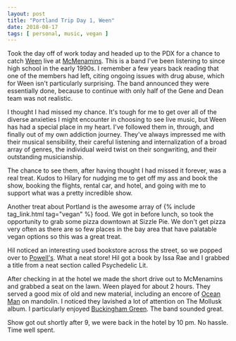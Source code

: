 ```yaml
---
layout: post
title: "Portland Trip Day 1, Ween"
date: 2018-08-17
tags: [ personal, music, vegan ]
---
```


Took the day off of work today and headed up to the PDX for a chance to catch
[Ween](https://en.wikipedia.org/wiki/Ween) live at
[McMenamins](https://edgefieldconcerts.com/). This is a band I've been listening
to since high school in the early 1990s. I remember a few years back reading
that one of the members had left, citing ongoing issues with drug abuse, which
for Ween isn't particularly surprising. The band announced they were
essentially done, because to continue with only half of the Gene and Dean team
was not realistic.

I thought I had missed my chance. It's tough for me to get over all of the
diverse anxieties I might encounter in choosing to see live music, but Ween has
had a special place in my heart. I've followed them in, through, and finally
out of my own addiction journey. They've always impressed me with their musical
sensibility, their careful listening and internalization of a broad array of
genres, the individual weird twist on their songwriting, and their outstanding
musicianship.

The chance to see them, after having thought I had missed it forever, was a
real treat. Kudos to Hilary for nudging me to get off my ass and book the show,
booking the flights, rental car, and hotel, and going with me to support what
was a pretty incredible show.

Another treat about Portland is the awesome array of
{% include tag_link.html tag="vegan" %} food. We got in
before lunch, so took the opportunity to grab some pizza downtown at Sizzle
Pie. We don't get pizza very often as there are so few places in the bay area
that have palatable vegan options so this was a great treat.

Hil noticed an interesting used bookstore across the street, so we popped over
to [Powell's](http://www.powells.com/). What a neat store! Hil got a book by
Issa Rae and I grabbed a title from a neat section called Psychedelic Lit.

After checking in at the hotel we made the short drive out to McMenamins
and grabbed a seat on the lawn. Ween played for about 2 hours. They served
a good mix of old and new material, including an encore of
[Ocean Man](https://www.youtube.com/watch?v=cs926AIL-ck) on mandolin. I noticed
they lavished a lot of attention on The Mollusk album. I particularly enjoyed
[Buckingham Green](https://www.youtube.com/watch?v=YBDluMsYN4c). The band
sounded great.

Show got out shortly after 9, we were back in the hotel by 10 pm. No hassle.
Time well spent.

